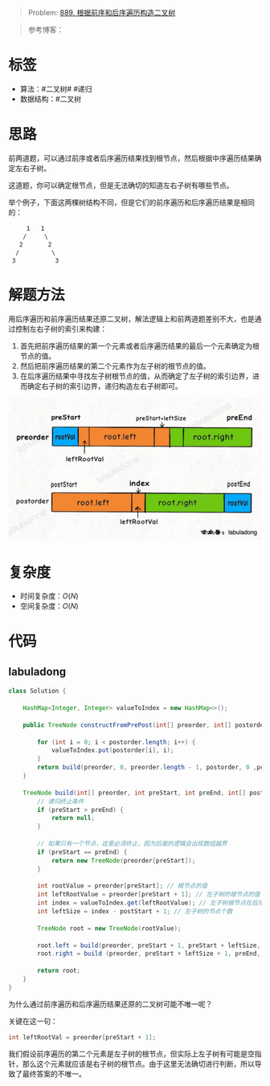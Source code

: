 <!--
 * @Auther: zth
 * @Date: 2024-03-04 10:51:47
 * @LastEditTime: 2024-03-09 20:26:00
 * @Description:
-->

> Problem: [889. 根据前序和后序遍历构造二叉树](https://leetcode.cn/problems/construct-binary-tree-from-preorder-and-postorder-traversal/)

> 参考博客：

# 标签

- 算法：#二叉树# #递归
- 数据结构：#二叉树

# 思路

前两道题，可以通过前序或者后序遍历结果找到根节点，然后根据中序遍历结果确定左右子树。

这道题，你可以确定根节点，但是无法确切的知道左右子树有哪些节点。

举个例子，下面这两棵树结构不同，但是它们的前序遍历和后序遍历结果是相同的：

```plaintext
     1   1
    /     \
   2       2
  /         \
 3           3
```

# 解题方法

用后序遍历和前序遍历结果还原二叉树，解法逻辑上和前两道题差别不大，也是通过控制左右子树的索引来构建：

1. 首先把前序遍历结果的第一个元素或者后序遍历结果的最后一个元素确定为根节点的值。
2. 然后把前序遍历结果的第二个元素作为左子树的根节点的值。
3. 在后序遍历结果中寻找左子树根节点的值，从而确定了左子树的索引边界，进而确定右子树的索引边界，递归构造左右子树即可。

![从前序和后序中根节点和左右子树起始索引的确定](从前序和后序中根节点和左右子树起始索引的确定.png)

# 复杂度

- 时间复杂度：$O(N)$
- 空间复杂度：$O(N)$

# 代码

## labuladong

```Java
class Solution {

    HashMap<Integer, Integer> valueToIndex = new HashMap<>();

    public TreeNode constructFromPrePost(int[] preorder, int[] postorder) {

        for (int i = 0; i < postorder.length; i++) {
            valueToIndex.put(postorder[i], i);
        }
        return build(preorder, 0, preorder.length - 1, postorder, 0 ,postorder.length - 1);
    }

    TreeNode build(int[] preorder, int preStart, int preEnd, int[] postorder, int postStart, int postEnd) {
        // 递归终止条件
        if (preStart > preEnd) {
            return null;
        }

        // 如果只有一个节点，这里必须终止，因为后面的逻辑会出现数组越界
        if (preStart == preEnd) {
            return new TreeNode(preorder[preStart]);
        }

        int rootValue = preorder[preStart]; // 根节点的值
        int leftRootValue = preorder[preStart + 1]; // 左子树的根节点的值
        int index = valueToIndex.get(leftRootValue); // 左子树根节点在后序遍历结果中的索引
        int leftSize = index - postStart + 1; // 左子树的节点个数

        TreeNode root = new TreeNode(rootValue);

        root.left = build(preorder, preStart + 1, preStart + leftSize, postorder, postStart, index);
        root.right = build (preorder, preStart + leftSize + 1, preEnd, postorder, index + 1, postEnd - 1);

        return root;
    }
}
```

为什么通过前序遍历和后序遍历结果还原的二叉树可能不唯一呢？

关键在这一句：

```Java
int leftRootVal = preorder[preStart + 1];
```

我们假设前序遍历的第二个元素是左子树的根节点，但实际上左子树有可能是空指针，那么这个元素就应该是右子树的根节点。由于这里无法确切进行判断，所以导致了最终答案的不唯一。
